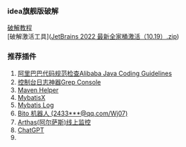 
### idea旗舰版破解
  [破解教程](https://www.quanxiaoha.com/article/idea-pojie.html)  
  [破解激活工具]([JetBrains  2022 最新全家桶激活（10.19）.zip](JetBrains%20%202022%20%D7%EE%D0%C2%C8%AB%BC%D2%CD%B0%BC%A4%BB%EE%A3%A810.19%A3%A9.zip))

###  推荐插件
1. [阿里巴巴代码规范检查Alibaba Java Coding Guidelines ](https://plugins.jetbrains.com/plugin/14109-alibaba-java-coding-guidelines-xenoamess-tpm-)  
2. [控制台日志神器Grep Console ](https://plugins.jetbrains.com/plugin/7125-grep-console)   
3. [Maven Helper ](https://plugins.jetbrains.com/plugin/7179-maven-helper)  
4. [MybatisX ](https://plugins.jetbrains.com/plugin/10119-mybatisx)  
5. [Mybatis Log ](https://plugins.jetbrains.com/plugin/17898-mybatis-log-free)  
6. [Bito 机器人 (2433***@qq.com/Wj07)](https://plugins.jetbrains.com/plugin/18289-bito--chatgpt-to-write-code-explain-code-create-tests)  
7. [Arthas(阿尔萨斯)线上监控 ](https://plugins.jetbrains.com/plugin/13581-arthas-idea)  
8. [ChatGPT](https://plugins.jetbrains.com/plugin/20603-chatgpt)
9. 

